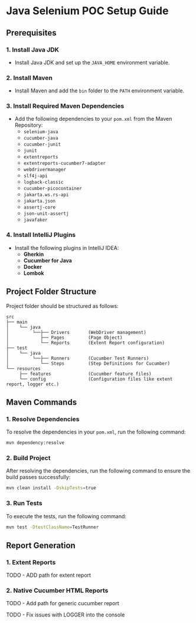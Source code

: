 
# Java Selenium POC Setup Guide

## Prerequisites

### 1. **Install Java JDK**
- Install Java JDK and set up the `JAVA_HOME` environment variable.

### 2. **Install Maven**
- Install Maven and add the `bin` folder to the `PATH` environment variable.

### 3. **Install Required Maven Dependencies**
- Add the following dependencies to your `pom.xml` from the Maven Repository:
     - `selenium-java`
     - `cucumber-java`
     - `cucumber-junit`
     - `junit`
     - `extentreports`
     - `extentreports-cucumber7-adapter`
     - `webdrivermanager`
     - `slf4j-api`
     - `logback-classic`
     - `cucumber-picocontainer`
     - `jakarta.ws.rs-api`
     - `jakarta.json`
     - `assertj-core`
     - `json-unit-assertj`
     - `javafaker`

### 4. **Install IntelliJ Plugins**
- Install the following plugins in IntelliJ IDEA:
     - **Gherkin**
     - **Cucumber for Java**
     - **Docker**
     - **Lombok**

## Project Folder Structure

Project folder should be structured as follows:

```
src
├── main
│    └── java
│         └──├── Drivers       (WebDriver management)
│            ├── Pages         (Page Object)
│            └── Reports       (Extent Report configuration)
├── test
│    └── java
│         └──├── Runners       (Cucumber Test Runners)
│            └── Steps         (Step Definitions for Cucumber)
└── resources
     ├── features              (Cucumber feature files)
     └── config                (Configuration files like extent report, logger etc.)
```

## Maven Commands

### 1. **Resolve Dependencies**
To resolve the dependencies in your `pom.xml`, run the following command:

   ```bash
   mvn dependency:resolve
   ```

### 2. **Build Project**
After resolving the dependencies, run the following command to ensure the build passes successfully:

   ```bash
   mvn clean install -DskipTests=true
   ```

### 3. **Run Tests**
To execute the tests, run the following command:

   ```bash
   mvn test -DtestClassName=TestRunner
   ```


## Report Generation


### 1. **Extent Reports**
TODO - ADD path for extent report


### 2. **Native Cucumber HTML Reports**
TODO - Add path for generic cucumber report

TODO - Fix issues with LOGGER into the console
